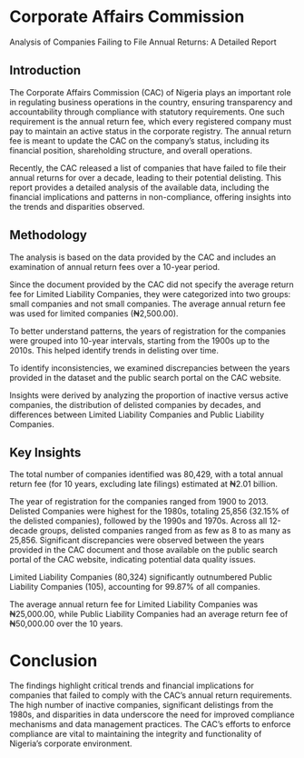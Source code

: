 # **Corporate Affairs Commission**
Analysis of Companies Failing to File Annual Returns: A Detailed Report


## **Introduction**

The Corporate Affairs Commission (CAC) of Nigeria plays an important role in regulating business operations in the country, ensuring transparency and accountability through compliance with statutory requirements. One such requirement is the annual return fee, which every registered company must pay to maintain an active status in the corporate registry. The annual return fee is meant to update the CAC on the company’s status, including its financial position, shareholding structure, and overall operations.

Recently, the CAC released a list of companies that have failed to file their annual returns for over a decade, leading to their potential delisting. This report provides a detailed analysis of the available data, including the financial implications and patterns in non-compliance, offering insights into the trends and disparities observed.

## **Methodology**

The analysis is based on the data provided by the CAC and includes an examination of annual return fees over a 10-year period.

Since the document provided by the CAC did not specify the average return fee for Limited Liability Companies, they were categorized into two groups: small companies and not small companies. The average annual return fee was used for limited companies (₦2,500.00).

To better understand patterns, the years of registration for the companies were grouped into 10-year intervals, starting from the 1900s up to the 2010s. This helped identify trends in delisting over time.

To identify inconsistencies, we examined discrepancies between the years provided in the dataset and the public search portal on the CAC website.

Insights were derived by analyzing the proportion of inactive versus active companies, the distribution of delisted companies by decades, and differences between Limited Liability Companies and Public Liability Companies.

## **Key Insights**

The total number of companies identified was 80,429, with a total annual return fee (for 10 years, excluding late filings) estimated at ₦2.01 billion.

The year of registration for the companies ranged from 1900 to 2013. Delisted Companies were highest for the 1980s, totaling 25,856 (32.15% of the delisted companies), followed by the 1990s and 1970s. Across all 12-decade groups, delisted companies ranged from as few as 8 to as many as 25,856. Significant discrepancies were observed between the years provided in the CAC document and those available on the public search portal of the CAC website, indicating potential data quality issues.

Limited Liability Companies (80,324) significantly outnumbered Public Liability Companies (105), accounting for 99.87% of all companies.

The average annual return fee for Limited Liability Companies was ₦25,000.00, while Public Liability Companies had an average return fee of ₦50,000.00 over the 10 years.

# **Conclusion**

The findings highlight critical trends and financial implications for companies that failed to comply with the CAC’s annual return requirements. The high number of inactive companies, significant delistings from the 1980s, and disparities in data underscore the need for improved compliance mechanisms and data management practices. The CAC’s efforts to enforce compliance are vital to maintaining the integrity and functionality of Nigeria’s corporate environment.
